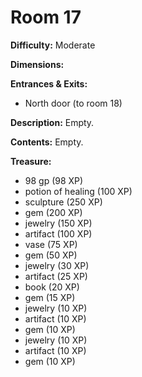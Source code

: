 # Room 17

**Difficulty:** Moderate

**Dimensions:** 

**Entrances & Exits:**
- North door (to room 18)

**Description:**
Empty.

**Contents:**
Empty.

**Treasure:**
- 98 gp (98 XP)
- potion of healing (100 XP)
- sculpture (250 XP)
- gem (200 XP)
- jewelry (150 XP)
- artifact (100 XP)
- vase (75 XP)
- gem (50 XP)
- jewelry (30 XP)
- artifact (25 XP)
- book (20 XP)
- gem (15 XP)
- jewelry (10 XP)
- artifact (10 XP)
- gem (10 XP)
- jewelry (10 XP)
- artifact (10 XP)
- gem (10 XP)